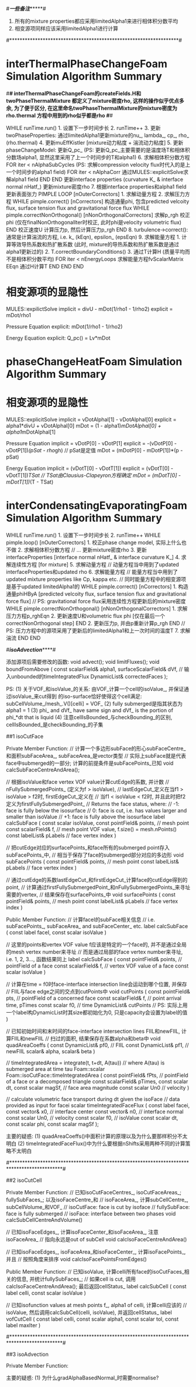 #***************************一些备注********************************#

1. 所有的mixture properties都应采用limitedAlpha1来进行相体积分数平均
2. 相变源项同样应该采用limitedAlpha1进行计算

#******************************************************************#

# interThermalPhaseChangeFoam Simulation Algorithm Summary

#******************************************************************#
interThermalPhaseChangeFoam的createFields.H和twoPhaseThermalMixture
都定义了mixture密度rho, 这样的操作似乎优点多余, 为了便于区分, 
在这里命名twoPhaseThermalMixture的mixture密度为rho.thermal
方程中用到的rho似乎都是rho
#******************************************************************#

WHILE runTime.run()
	1. 设置下一步时间步长
	2. runTime++
	3. 更新twoPhaseProperties: 通过limitedAlpha1更新mixture的nu_, lambda_, cp_, rho_ (rho.thermal)
	4. 更新muEffKistler [mixture动力粘度 + 湍流动力粘度]
	5. 更新phaseChangeModel: 更新Q_pc_
	(PS: 更新Q_pc_主要需要的是温度场T和相体积分数场alpha1, 显然这里采用了上一个时间步的T和alpha1)
	6. 求解相体积分数方程
		FOR iter < nAlphaSubCycles
			(PS: 求解compression velocity flux时代入的是上一个时间步的alpha1 field)
			FOR iter < nAlphaCorr
				通过MULES::explicitSolve求解alpha1 field
			END
		END
		更新interface properties (curvature K_ & interface normal nHatf_)
		更新mixture密度rho
	7. 根据interface properties和alpha1 field更新表面张力
	PIMPLE LOOP [nOuterCorrectors]
		1. 求解动量方程
		2. 求解压力方程
			WHILE pimple.correct() [nCorrectors]
				构造通量phi, 包含predicted velcoity flux, surface tension flux and gravitational force flux
				WHILE pimple.correctNonOrthogonal() [nNonOrthogonalCorrectors]
					求解p_rgh
					校正phi (仅在finalNonOrthogonalIter时校正, 此时phi是velocity volumetric flux)
				END
				校正速度U
				计算压力p, 然后计算压力p_rgh
			END
	8. turbulence->correct(): 通常是计算湍流的方程, i.e. k_ (kEqn), epsilon_ (epsEqn)
	9. 求解能量方程
		1. 计算等效导热系数和热扩散系数 (此时, mixture的导热系数和热扩散系数是通过alpha1更新过的)
		2. T.correctBoundaryConditions()
		3. 通过T计算H (质量平均而不是相体积分数平均)
		FOR iter < nEnergyLoops
			求解能量方程fvScalarMatrix EEqn
			通过H计算T
		END
	END
END

# 相变源项的显隐性

MULES::expilictSolve
	implicit = divU - mDot(1/rho1 - 1/rho2)
	explicit = mDot/rho1

Pressure Equation
	explicit: mDot(1/rho1 - 1/rho2)

Energy Equation
	explicit: Q_pc() = Lv*mDot



# phaseChangeHeatFoam Simulation Algorithm Summary

# 相变源项的显隐性

MULES::explicitSolve
	implicit = vDotAlphal[1] - vDotAlphal[0]
	explicit = alpha1*divU + vDotAlphal[0]
	mDot = (1 - alpha1)*mDotAlphal[0] + alpha1*mDotAlphal[1]

Pressure Equation
	implicit = vDotP[0] - vDotP[1]
	explicit = -(vDotP[0] - vDotP[1])*(pSat - rho*gh) // pSat是定值
	mDot = (mDotP[0] - mDotP[1])*(p - pSat)

Energy Equation
	implicit = (vDotT[0] - vDotT[1])
	explicit = (vDotT[0] - vDotT[1])*TSat // TSat由Clausius-Clapeyron方程确定
	mDot = (mDotT[0] - mDotT[1])*(T - TSat)



# interCondensatingEvaporatingFoam Simulation Algorithm Summary

WHILE runTime.run()
	1. 设置下一步时间步长
	2. runTime++
	WHILE pimple.loop() [nOuterCorrectors]
		1. 校正phase change model, 实际上什么也不做
		2. 求解相体积分数方程
			// ...
			更新mixture密度rho
		3. 更新interfaceProperties [interface normal nHatf_ & interface curvature K_]
		4. 求解连续性方程 [for mixture]
		5. 求解动量方程 // 动量方程当中用到了updated interfaceProperties和updated rho
		6. 求解能量方程 // 能量方程当中用到了updated mixture properties like Cp, kappa etc.
					  // 同时能量方程中的相变源项是基于updated limitedAlpha1的
		WHILE pimple.correct() [nCorrectors]
			1. 构造通量phiHByA [predicted velcoity flux, surface tension flux and gravitational force flux]
			// PS: gravitational force flux采用连续性方程更新后的mixture密度
			WHILE pimple.correctNonOrthogonal() [nNonOrthogonalCorrectors]
				1. 求解压力方程p_rghEqn
				2. 更新速度U和volumetric flux phi [仅在最后一个correctNonOrthogonal step]
			END
			2. 更新压力p, 并由p重新计算p_rgh
		END
		// PS: 压力方程中的源项采用了更新后的limitedAlpha1和上一次时间的温度T
		7. 求解湍流
	END
END



#*************************************isoAdvection*****************************************#

添加源项后需要修改的函数:
void advect();
void limitFluxes();
void boundFromAbove
(
    const scalarField& alpha1,
    surfaceScalarField& dVf, // 输入unbounded的timeIntegratedFlux
    DynamicList<label>& correctedFaces
);

PS:
(1) 关于VOF_和isoValue_的关系: 由VOF_计算一个cell的isoValue_, 并保证通过isoValue_来cut得到
的iso-surface恰好使得这个cell满足: subCellVolume_/mesh_.V()[celli] = VOF_
(2) fully submerged是指其状态为alpha1 = 1
(3) phi_ and dVf_ have same sign and dVf_ is the portion of phi_*dt that is liquid
(4) 注意cellIsBounded_与checkBounding_的区别, cellIsBounded_是checkBounding_的子集
 
##1 isoCutFace

Private Member Function:
// 计算一个多边形subFace的形心subFaceCentre_和面积subFaceArea_, subFaceArea_是vector类型
// 实际上subFace就是代表face中submerged的一部分; 计算的前提条件是subFacePoints_已知
void calcSubFaceCentreAndArea();

// 根据isoValue和face vertex VOF value计算cutEdge的系数, 并计数
// nFullySubmergedPoints_ (定义为f > isoValue),
// lastEdgeCut_定义在当f1 > isoValue > f2时, firstEdgeCut_定义在
// 当f1 < isoValue < f2时, 并且此时把f2定义为firstFullySubmergedPoint_
//  Returns the face status, where:
//  -1: face is fully below the isosurface
//   0: face is cut, i.e. has values larger and smaller than isoValue
//  +1: face is fully above the isosurface
label calcSubFace
(
    const scalar isoValue,
    const pointField& points, // mesh point
    const scalarField& f, // mesh point VOF value, f.size() = mesh.nPoints()
    const labelList& pLabels // face vertex index
)

// 把cutEdge对应的surfacePoints_和face所有的submerged point存入subFacePoints_中,
// 相当于保存了face的submerged部分对应的多边形
void subFacePoints
(
    const pointField& points, // mesh point
    const labelList& pLabels // face vertex index
)

// 通过cutEdge的系数lastEdgeCut_和firstEdgeCut_计算face的cutEdge得到的point,
// 计算通过firstFullySubmergedPoint_和nFullySubmergedPoints_来寻址需要的vertex,
// 结果保存在surfacePoints_中
void surfacePoints
(
    const pointField& points, // mesh point
    const labelList& pLabels // face vertex index
)

Public Member Function:
// 计算faceI的subFace相关信息
// i.e. subFacePoints_, subFaceArea_ and subFaceCenter_ etc.
label calcSubFace
(
    const label faceI,
    const scalar isoValue
)

// 这里的points和vertex VOF value f应该是特定的一个face的, 并不是通过全局的mesh vertex number来寻址
// 而是通过局部的face vertex number来寻址, i.e. 1, 2, 3..., 函数结果同上
label calcSubFace
(
    const pointField& points, // pointField of a face
    const scalarField& f, // vertex VOF value of a face
    const scalar isoValue
)

// 计算在time = f0时face-interface intersection line会运动到哪个位置, 并保存
// FIIL与face edge之间的交点到cutPoints中
void cutPoints
(
    const pointField& pts, // pointField of a concerned face
    const scalarField& f, // point arrival time, pTimes
    const scalar f0, // time
    DynamicList<point>& cutPoints
    // PS: 实际上用一个label构DynamicList时其size都初始化为0, 只是capacity会设置为label的值
)

// 已知初始时间和末时间的face-interface intersection lines FIIL和newFIIL, 计算FIIL和newFIIL
// 扫过的面积, 结果保存在系数alpha和beta中
void quadAreaCoeffs
(
    const DynamicList<point>& pf0, // FIIL
    const DynamicList<point>& pf1, // newFIIL
    scalar& alpha,
    scalar& beta
)

// timeIntegratedArea = integrate(t, t+dt, A(tau))
// where A(tau) is submerged area at time tau
Foam::scalar Foam::isoCutFace::timeIntegratedArea
(
    const pointField& fPts, // pointField of a face or a decomposed triangle
    const scalarField& pTimes,
    const scalar dt,
    const scalar magSf, // face area magnitude
    const scalar Un0 // velocity
)

// calculate volumetric face transport during dt given the isoFace
// data provided as input for facei
scalar timeIntegratedFaceFlux
(
	const label facei,
	const vector& x0, // interface center
	const vector& n0, // interface normal
	const scalar Un0, // velocity
	const scalar f0, // isoValue
	const scalar dt,
	const scalar phi,
	const scalar magSf
);

主要的疑惑:
(1) quadAreaCoeffs()中面积计算的原理以及为什么要那样积分不太明白
(2) timeIntegratedFaceFlux()中为什么要根据nShifts采用两种不同的计算策略不太明白

#********************************************************************************************#

##2 isoCutCell

Private Member Function:
// 已知isoCutFaceCentres_, isoCutFaceAreas_; fullySubFaces_; 以及isoFaceCentre_和
// isoFaceArea_, 计算subCellCentre_, subCellVolume_和VOF_
// isoCutFace: face is cut by isoface
// fullySubFace: face is fully submerged
// isoFace: interface between two phases
void calcSubCellCentreAndVolume()

// 已知isoFaceEdges_, 计算isoFaceCenter_和isoFaceArea_, 注意isoFaceArea_
// 指向永远是out of subCell
void calcIsoFaceCentreAndArea()

// 已知isoFaceEdges_, isoFaceArea_和isoFaceCenter_, 计算isoFacePoints_, 并且
// 按照角度来排序
void calcIsoFacePointsFromEdges()

Public Member Function:
// 已知isoValue, 计算celli所有face的isoCutFaces_相关的信息, 并统计fullySubFaces_;
// 如果cell is cut, 调用calcIsoFaceCentreAndArea(); 最后返回cellStatus_
label calcSubCell
(
    const label celli,
    const scalar isoValue
)

// 已知isofunction values at mesh points f_, alpha1 of celli, 计算celli应该的
// isoValue, 然后调用calcSubCell(celli, isoValue), 并返回cellStatus_
label vofCutCell
(
    const label celli,
    const scalar alpha1,
    const scalar tol,
    const label maxIter
)

#********************************************************************************************#

##3 isoAdvection

Private Member Function:

主要的疑惑:
(1) 为什么gradAlphaBasedNormal_时需要normalise?











